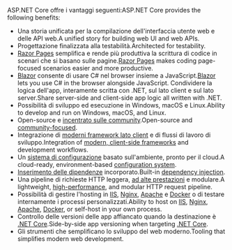 <span data-ttu-id="2819f-101">ASP.NET Core offre i vantaggi seguenti:</span><span class="sxs-lookup"><span data-stu-id="2819f-101">ASP.NET Core provides the following benefits:</span></span>

* <span data-ttu-id="2819f-102">Una storia unificata per la compilazione dell'interfaccia utente web e delle API web.</span><span class="sxs-lookup"><span data-stu-id="2819f-102">A unified story for building web UI and web APIs.</span></span>
* <span data-ttu-id="2819f-103">Progettazione finalizzata alla testabilità.</span><span class="sxs-lookup"><span data-stu-id="2819f-103">Architected for testability.</span></span>
* <span data-ttu-id="2819f-104">[Razor Pages](xref:razor-pages/index) semplifica e rende più produttiva la scrittura di codice in scenari che si basano sulle pagine.</span><span class="sxs-lookup"><span data-stu-id="2819f-104">[Razor Pages](xref:razor-pages/index) makes coding page-focused scenarios easier and more productive.</span></span>
* <span data-ttu-id="2819f-105">[Blazor](xref:blazor/index) consente di usare C# nel browser insieme a JavaScript.</span><span class="sxs-lookup"><span data-stu-id="2819f-105">[Blazor](xref:blazor/index) lets you use C# in the browser alongside JavaScript.</span></span> <span data-ttu-id="2819f-106">Condividere la logica dell'app, interamente scritta con .NET, sul lato client e sul lato server.</span><span class="sxs-lookup"><span data-stu-id="2819f-106">Share server-side and client-side app logic all written with .NET.</span></span>
* <span data-ttu-id="2819f-107">Possibilità di sviluppo ed esecuzione in Windows, macOS e Linux.</span><span class="sxs-lookup"><span data-stu-id="2819f-107">Ability to develop and run on Windows, macOS, and Linux.</span></span>
* <span data-ttu-id="2819f-108">Open-source e [incentrato sulle community](https://live.asp.net/).</span><span class="sxs-lookup"><span data-stu-id="2819f-108">Open-source and [community-focused](https://live.asp.net/).</span></span>
* <span data-ttu-id="2819f-109">Integrazione di [moderni framework lato client](xref:blazor/index) e di flussi di lavoro di sviluppo.</span><span class="sxs-lookup"><span data-stu-id="2819f-109">Integration of [modern, client-side frameworks](xref:blazor/index) and development workflows.</span></span>
* <span data-ttu-id="2819f-110">Un [sistema di configurazione](xref:fundamentals/configuration/index) basato sull'ambiente, pronto per il cloud.</span><span class="sxs-lookup"><span data-stu-id="2819f-110">A cloud-ready, environment-based [configuration system](xref:fundamentals/configuration/index).</span></span>
* <span data-ttu-id="2819f-111">[Inserimento delle dipendenze](xref:fundamentals/dependency-injection) incorporato.</span><span class="sxs-lookup"><span data-stu-id="2819f-111">Built-in [dependency injection](xref:fundamentals/dependency-injection).</span></span>
* <span data-ttu-id="2819f-112">Una pipeline di richieste HTTP leggera, [ad alte prestazioni](https://github.com/aspnet/benchmarks) e modulare.</span><span class="sxs-lookup"><span data-stu-id="2819f-112">A lightweight, [high-performance](https://github.com/aspnet/benchmarks), and modular HTTP request pipeline.</span></span>
* <span data-ttu-id="2819f-113">Possibilità di gestire l'hosting in [IIS](xref:host-and-deploy/iis/index), [Nginx](xref:host-and-deploy/linux-nginx), [Apache](xref:host-and-deploy/linux-apache) e [Docker](xref:host-and-deploy/docker/index) o di testare internamente i processi personalizzati.</span><span class="sxs-lookup"><span data-stu-id="2819f-113">Ability to host on [IIS](xref:host-and-deploy/iis/index), [Nginx](xref:host-and-deploy/linux-nginx), [Apache](xref:host-and-deploy/linux-apache), [Docker](xref:host-and-deploy/docker/index), or self-host in your own process.</span></span>
* <span data-ttu-id="2819f-114">Controllo delle versioni delle app affiancato quando la destinazione è [.NET Core](/dotnet/articles/standard/choosing-core-framework-server).</span><span class="sxs-lookup"><span data-stu-id="2819f-114">Side-by-side app versioning when targeting [.NET Core](/dotnet/articles/standard/choosing-core-framework-server).</span></span>
* <span data-ttu-id="2819f-115">Gli strumenti che semplificano lo sviluppo del web moderno.</span><span class="sxs-lookup"><span data-stu-id="2819f-115">Tooling that simplifies modern web development.</span></span>
